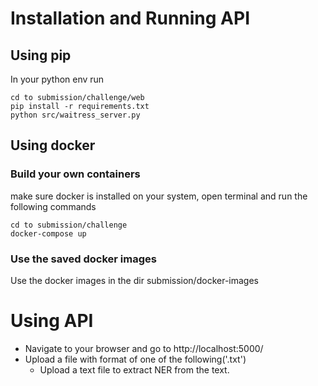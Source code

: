 # Installation and Running API

## Using pip
In your python env run
```
cd to submission/challenge/web
pip install -r requirements.txt
python src/waitress_server.py 
```
## Using docker

### Build your own containers
make sure docker is installed on your system, open terminal and run the following commands
```
cd to submission/challenge
docker-compose up  
```

### Use the saved docker images
Use the docker images in the dir submission/docker-images


# Using API 
- Navigate to your browser and go to http://localhost:5000/
- Upload a file with format of one of the following('.txt')
	- Upload a text file to extract NER from the text.

 


